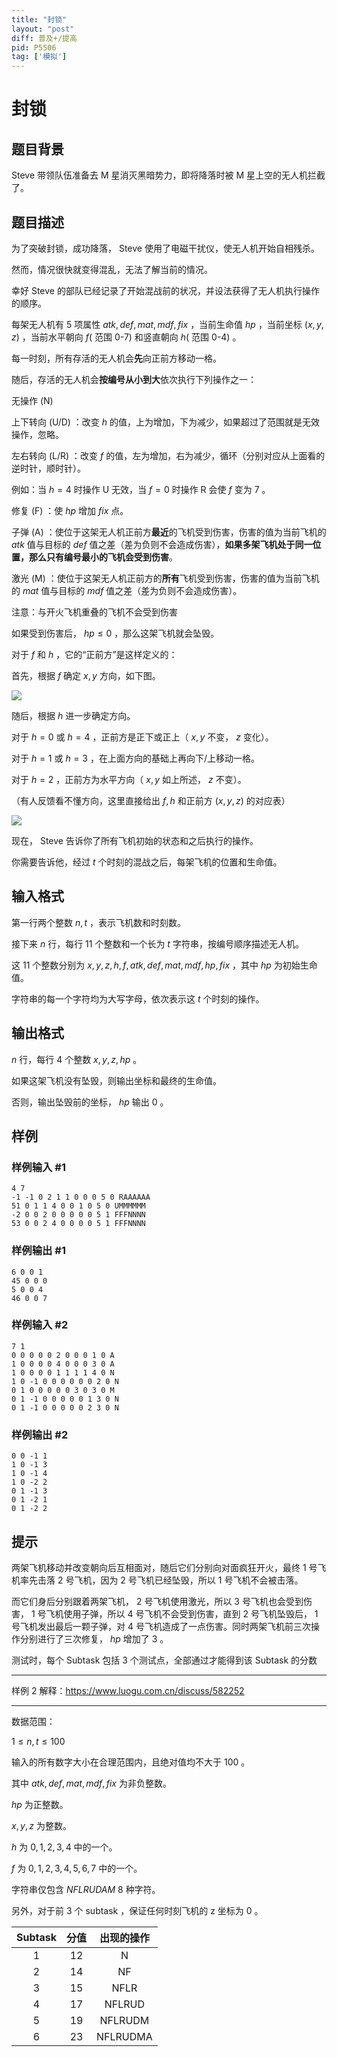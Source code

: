 ```yaml
---
title: "封锁"
layout: "post"
diff: 普及+/提高
pid: P5506
tag: ['模拟']
---
```

# 封锁
## 题目背景

Steve 带领队伍准备去 M 星消灭黑暗势力，即将降落时被 M 星上空的无人机拦截了。
## 题目描述

为了突破封锁，成功降落， Steve 使用了电磁干扰仪，使无人机开始自相残杀。

然而，情况很快就变得混乱，无法了解当前的情况。

幸好 Steve 的部队已经记录了开始混战前的状况，并设法获得了无人机执行操作的顺序。

每架无人机有 $5$ 项属性 $atk,def,mat,mdf,fix$ ，当前生命值 $hp$ ，当前坐标 $(x,y,z)$ ，当前水平朝向 $f$( 范围 0-7) 和竖直朝向 $h$( 范围 0-4) 。

每一时刻，所有存活的无人机会**先**向正前方移动一格。

随后，存活的无人机会**按编号从小到大**依次执行下列操作之一：

无操作 (N)

上下转向 (U/D) ：改变 $h$ 的值，上为增加，下为减少，如果超过了范围就是无效操作，忽略。

左右转向 (L/R) ：改变 $f$ 的值，左为增加，右为减少，循环（分别对应从上面看的逆时针，顺时针）。

例如：当 $h=4$ 时操作 U 无效，当 $f=0$ 时操作 R 会使
 $f$ 变为 $7$ 。

修复 (F) ：使 $hp$ 增加 $fix$ 点。

子弹 (A) ：使位于这架无人机正前方**最近**的飞机受到伤害，伤害的值为当前飞机的 $atk$ 值与目标的 $def$ 值之差（差为负则不会造成伤害），**如果多架飞机处于同一位置，那么只有编号最小的飞机会受到伤害**。

激光 (M) ：使位于这架无人机正前方的**所有**飞机受到伤害，伤害的值为当前飞机的 $mat$ 值与目标的 $mdf$ 值之差（差为负则不会造成伤害）。

注意：与开火飞机重叠的飞机不会受到伤害

如果受到伤害后， $hp\leq 0$ ，那么这架飞机就会坠毁。

对于 $f$ 和 $h$ ，它的“正前方”是这样定义的：

首先，根据 $f$ 确定 $x,y$ 方向，如下图。

![](https://cdn.luogu.com.cn/upload/pic/64952.png)

随后，根据 $h$ 进一步确定方向。

对于 $h=0$ 或 $h=4$ ，正前方是正下或正上（ $x,y$ 不变， $z$ 变化）。

对于 $h=1$ 或 $h=3$ ，在上面方向的基础上再向下/上移动一格。

对于 $h=2$ ，正前方为水平方向（ $x,y$ 如上所述， $z$ 不变）。

（有人反馈看不懂方向，这里直接给出 $f,h$ 和正前方
 $(x,y,z)$ 的对应表）

![](https://cdn.luogu.com.cn/upload/pic/71703.png)

现在， Steve 告诉你了所有飞机初始的状态和之后执行的操作。

你需要告诉他，经过 $t$ 个时刻的混战之后，每架飞机的位置和生命值。
## 输入格式

第一行两个整数 $n,t$ ，表示飞机数和时刻数。

接下来 $n$ 行，每行 $11$ 个整数和一个长为 $t$ 字符串，按编号顺序描述无人机。

这 $11$ 个整数分别为 $x,y,z,h,f,atk,def,mat,mdf,hp,fix$ ，其中 $hp$ 为初始生命值。

字符串的每一个字符均为大写字母，依次表示这 $t$ 个时刻的操作。
## 输出格式

$n$ 行，每行 $4$ 个整数 $x,y,z,hp$ 。

如果这架飞机没有坠毁，则输出坐标和最终的生命值。

否则，输出坠毁前的坐标， $hp$ 输出 $0$ 。
## 样例

### 样例输入 #1
```
4 7
-1 -1 0 2 1 1 0 0 0 5 0 RAAAAAA
51 0 1 1 4 0 0 1 0 5 0 UMMMMMM
-2 0 0 2 0 0 0 0 0 5 1 FFFNNNN
53 0 0 2 4 0 0 0 0 5 1 FFFNNNN

```
### 样例输出 #1
```
6 0 0 1
45 0 0 0
5 0 0 4
46 0 0 7

```
### 样例输入 #2
```
7 1
0 0 0 0 0 2 0 0 0 1 0 A
1 0 0 0 0 4 0 0 0 3 0 A
1 0 0 0 0 1 1 1 1 4 0 N
1 0 -1 0 0 0 0 0 0 2 0 N
0 1 0 0 0 0 0 3 0 3 0 M
0 1 -1 0 0 0 0 0 1 3 0 N
0 1 -1 0 0 0 0 0 2 3 0 N
```
### 样例输出 #2
```
0 0 -1 1
1 0 -1 3
1 0 -1 4
1 0 -2 2
0 1 -1 3
0 1 -2 1
0 1 -2 2
```
## 提示

两架飞机移动并改变朝向后互相面对，随后它们分别向对面疯狂开火，最终 1 号飞机率先击落 2 号飞机，因为 2 号飞机已经坠毁，所以 1 号飞机不会被击落。

而它们身后分别跟着两架飞机， 2 号飞机使用激光，所以 3 号飞机也会受到伤害， 1 号飞机使用子弹，所以 4 号飞机不会受到伤害，直到 2 号飞机坠毁后， 1 号飞机发出最后一颗子弹，对 4 号飞机造成了一点伤害。同时两架飞机前三次操作分别进行了三次修复， $hp$ 增加了 $3$ 。

测试时，每个 Subtask 包括 3 个测试点，全部通过才能得到该 Subtask 的分数

------------

样例 2 解释：<https://www.luogu.com.cn/discuss/582252>

---

数据范围：

$1\leq n,t\leq 100$

输入的所有数字大小在合理范围内，且绝对值均不大于 $100$ 。

其中 $atk,def,mat,mdf,fix$ 为非负整数。

$hp$ 为正整数。

$x,y,z$ 为整数。

$h$ 为 $0,1,2,3,4$ 中的一个。

$f$ 为 $0,1,2,3,4,5,6,7$ 中的一个。

字符串仅包含 $NFLRUDAM$ $8$ 种字符。

另外，对于前 3 个 subtask ，保证任何时刻飞机的 z 坐标为
 $0$ 。

Subtask | 分值 | 出现的操作
:-: | :-: | :-: 
1| 12| N
2| 14| NF
3| 15| NFLR
4| 17| NFLRUD
5| 19| NFLRUDM
6| 23| NFLRUDMA
